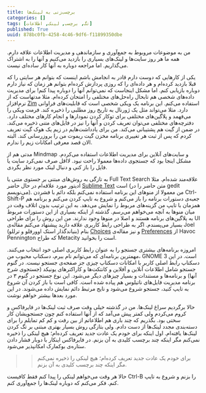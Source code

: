```yaml
---
title: برچسب‌زنی به لینک‌ها
categories: []
tags: [تگ, برچسب, لینک, اطلاعات]
published: True
uuid: 878bc0fb-4258-4c46-9df6-f11899350dbe
---
```


من به موضوعات مروبوط به جمع‌آوری و سازماندهی و مدیریت اطلاعات علاقه دارم. همه ما هر روز سایت‌ها و لینک‌های بسیاری را بازدید می‌کنیم و آنها را به اشتراک می‌گذاریم. اما مراجعه دوباره به آنها کار ساده‌ای نیست.

یکی از کارهایی که دوست دارم قادر به انجامش باشم اینست که بتوانم هر سایتی را که قبلا بازدید کرده‌ام و هر داده‌ای را که روزی پردازش کرده‌ام بتوانم هر زمان که نیاز دارم دوباره بازیابی کنم. اما مشکل اینجاست که نمی‌توانم آنها را دوباره پیدا کنم! برای مدیریت داده‌های شخصی هم تابحال راه‌حل‌های مختلفی را امتحان کرده‌ام. مثلا مدتهاست که از نرم‌افزار [Zim](http://zim-wiki.org/) استفاده می‌کنم. این برنامه یک ویکی شخصی است که قابلیت‌های فراوانی دارد. مثلا می‌تواند مثل یک ژورنال به تاریخ روز مطلبی را ذخیره کند. فرمت ویکی را می‌فهمد و پلاگین‌های مختلفی برای توکار کردن نمودارها و انجام کارهای مختلف دارد. دفترچه‌های مختلفی می‌توان تعریف کردن و آنها را نیز در فایل‌های متنی ذخیره می‌کند. در ضمن از گیت هم پشتیبانی می‌کند. من برای یادداشت‌هایم در زیم یک هوک گیت تعریف کردم که پس از ثبت هر تغییری برنامه مخزن گیت ریموت من را بروزرسانی کند. البته الان قصد معرفی امکانات زیم را ندارم.

مدتی هم از Mindmap و سایت‌های آنلاین برای مدیریت اطلاعات استفاده می‌کردم. مشکل اینجا بود که جستجوی داده‌ها معمولا راحت نبود. لااقل صرف نمی‌کرد سایت یا فایل را باز کنی و دنبال لینک مورد نظر بگردی.

به تازگی به روش‌های مبتنی بر جستوی متنی یا Full Text Search علاقه‌مند شده‌ام. مثلا ادیتور مورد علاقه‌ام در حال حاضر [Sublime Text](https://www.sublimetext.com/) است (متن حاضر را در gedit می‌نویسم). من معمولا از منوهای این برنامه استفاده نمی‌کنم بلکه دائم با فشردن Ctrl-Shift-P جعبه‌ی دستورات برنامه را باز می‌کنم و شروع به تایپ کردن می‌کنم و برنامه هم همزمان با تایپ من گزینه‌های مربوط را نمایش می‌دهد. به این ترتیب بدون اتلاف وقت در میان منوها به آنچه می‌خواهم می‌رسم. گذشته از اینکه بسیاری از این دستورات مربوط به پلاگین‌های برنامه هستند و اصلا در منوها وجود ندارند. من این روش را برای طراحی UI بسیار می‌پسندم. اگر به طراحی رابط کاربری علاقه دارید پیشنهاد می‌کنم مقاله‌ی Joel (بنیاندگذار استک اوورفلو و ترللو) بنام [Choices](http://www.joelonsoftware.com/uibook/chapters/fog0000000059.html) و نیز مقاله‌ی [Preferences](http://ometer.com/preferences.html) از Havoc Pennington که طراح Metacity است را بخوانید.

امروزه برنامه‌های بیشتری جستجو را به عنوان رابط کاربری اصلی خود انتخاب می‌کنند. مهمترین برنامه‌ای که می‌توانم نام ببرم، دسکتاپ محبوب من، GNOME 3 است. در این دسکتاپ رابط اصلی کاربر با امکانات دسکتاپ چیزی جز صفحه‌ی جستجو نیست. در گنوم جستجو شامل اطلاعات آنلاین و آفلاین و کانتکت‌ها و کاراکترهای یونیکد (جستجوی شرح آنها) و برنامه‌ها و مستندات و بسیار چیزهای دیگر می‌شود. این نوع جستجو در گنوم ۳ در برنامه مدیریت فایل‌های ناتیلوس هم پیاده شده است. کافی است با باز کردن آن شروع به تایپ کنید، جستجو شروع می‌شود و نایج مرتبط دائم نمایش داده می‌شوند. در این مورد بعدها بیشتر خواهم نوشت.

حالا برگردیم سراغ لینک‌ها. من در گذشته خیلی وقت صرف ثبت لینک‌ها در فایرفاکس و کروم می‌کردم ولی کمتر پیش می‌آمد که از آنها استفاده کنم چون جستجویشان کار سختی بود. بگذریم که چند باری هم اطلاعاتم از بین رفت و کم کم تمایلم را برای دسته‌بندی مجدد لینک‌ها از دست دادم. ولی بتازگی روش بسیار بهتری مبتنی بر تگ کردن لینک‌ها یافته‌ام. اول اینکه برای خودم یک عادت جدید تعریف کرده‌ام؛ هیچ لینکی را ذخیره نمی‌کنم مگر اینکه چند برچسب کلیدی به آن بزنم. در فایرفاکس اینکار با دوبار فشار دادن ستاره‌ی بوکمارک امکانپذیر می‌شود.

>> برای خودم یک عادت جدید تعریف کرده‌ام؛ هیچ لینکی را ذخیره نمی‌کنم مگر اینکه چند برچسب کلیدی به آن بزنم.

حالا هر وقت می‌خواهم لینکی را پیدا کنم فقط کافیست Ctrl-B را بزنم و شروع به تایپ کنم. فکر می‌کنم که دوباره لینک‌ها را جمع‌آوری کنم.
